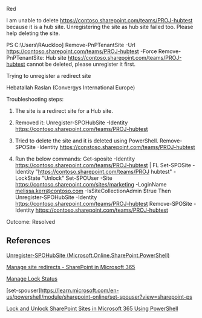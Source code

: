 Red


I am unable to delete https://contoso.sharepoint.com/teams/PROJ-hubtest because it is a hub site.
Unregistering the site as hub site failed too. Please help deleting the site.

PS C:\Users\RAuckloo] Remove-PnPTenantSite -Url https://contoso.sharepoint.com/teams/PROJ-hubtest -Force
Remove-PnPTenantSite: Hub site https://contoso.sharepoint.com/teams/PROJ-hubtest cannot be deleted, please unregister it first.

Trying to unregister a redirect site 


Hebatallah Raslan (Convergys International Europe)

Troubleshooting steps:
 
1.	The  site is a redirect site for a Hub site.

2.	Removed it: 
Unregister-SPOHubSite -Identity https://contoso.sharepoint.com/teams/PROJ-hubtest
  
3.	Tried to delete the site and it is deleted using PowerShell.
Remove-SPOSite -Identity https://constoso.sharepoint.com/teams/PROJ-hubtest
4.	Run the below commands: 
Get-sposite -Identity https://contoso.sharepoint.com/teams/PROJ-hubtest | FL
Set-SPOSite -Identity "https://contoso.sharepoint.com/teams/PROJ hubtest" -LockState "Unlock"
Set-SPOUser -Site https://contoso.sharepoint.com/sites/marketing -LoginName melissa.kerr@contoso.com -IsSiteCollectionAdmin $true
Then
Unregister-SPOHubSite -Identity https://contoso.sharepoint.com/teams/PROJ-hubtest
Remove-SPOSite -Identity https://contoso.sharepoint.com/teams/PROJ-hubtest
 
Outcome: Resolved
 
## References

[Unregister-SPOHubSite (Microsoft.Online.SharePoint.PowerShell)](https://learn.microsoft.com/en-us/powershell/module/sharepoint-online/unregister-spohubsite?view=sharepoint-ps)

[Manage site redirects - SharePoint in Microsoft 365](https://learn.microsoft.com/en-us/sharepoint/manage-site-redirects)

[Manage Lock Status](https://learn.microsoft.com/en-us/sharepoint/manage-lock-status) 

[set-spouser]https://learn.microsoft.com/en-us/powershell/module/sharepoint-online/set-spouser?view=sharepoint-ps

[Lock and Unlock SharePoint Sites in Microsoft 365 Using PowerShell](https://o365reports.com/2023/10/20/lock-and-unlock-sharepoint-sites-in-microsoft-365-using-powershell/)